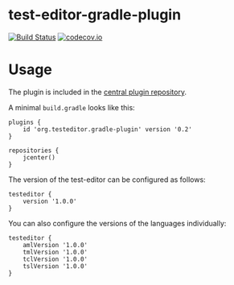 # test-editor-gradle-plugin

[![Build Status](https://travis-ci.org/test-editor/test-editor-gradle-plugin.svg?branch=master)](https://travis-ci.org/test-editor/test-editor-gradle-plugin)
[![codecov.io](https://codecov.io/github/test-editor/test-editor-gradle-plugin/coverage.svg?branch=master)](https://codecov.io/github/test-editor/test-editor-gradle-plugin?branch=master)

# Usage
The plugin is included in the [central plugin repository](https://plugins.gradle.org/plugin/org.testeditor.gradle-plugin). 

A minimal `build.gradle` looks like this:

	plugins {
		id 'org.testeditor.gradle-plugin' version '0.2'
	}
	
	repositories {
		jcenter()
	}
	
The version of the test-editor can be configured as follows:

	testeditor {
	    version '1.0.0'
	}

You can also configure the versions of the languages individually:

	testeditor {
		amlVersion '1.0.0'
		tmlVersion '1.0.0'
		tclVersion '1.0.0'
		tslVersion '1.0.0'
	}
